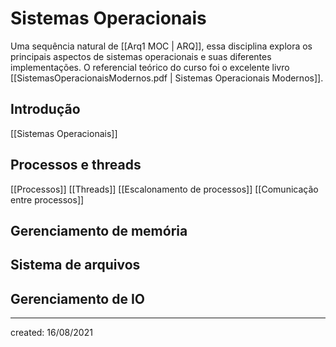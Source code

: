 # Sistemas Operacionais
Uma sequência natural de [[Arq1 MOC | ARQ]], essa disciplina explora os principais aspectos de sistemas operacionais e suas diferentes implementações.
O referencial teórico do curso foi o excelente livro [[SistemasOperacionaisModernos.pdf | Sistemas Operacionais Modernos]].

## Introdução
[[Sistemas Operacionais]]

## Processos e threads
[[Processos]]
[[Threads]]
[[Escalonamento de processos]]
[[Comunicação entre processos]]

## Gerenciamento de memória

## Sistema de arquivos

## Gerenciamento de IO

---

created: 16/08/2021

